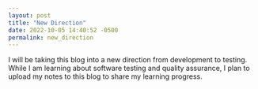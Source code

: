 ```yaml
---
layout: post
title: "New Direction"
date: 2022-10-05 14:40:52 -0500
permalink: new_direction
---
```


I will be taking this blog into a new direction from development to testing.  While I am learning about software testing and quality assurance, I plan to upload my notes to this blog to share my learning progress.